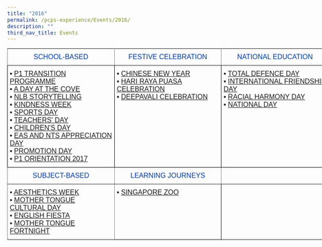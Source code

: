 ```yaml
---
title: "2016"
permalink: /pcps-experience/Events/2016/
description: ""
third_nav_title: Events
---
```

<style type="text/css">
.tg  {border-collapse:collapse;border-spacing:0;margin:0px auto;}
.tg td{border-color:black;border-style:solid;border-width:1px;font-family:Arial, sans-serif;font-size:14px;
  overflow:hidden;padding:10px 5px;word-break:normal;}
.tg th{border-color:black;border-style:solid;border-width:1px;font-family:Arial, sans-serif;font-size:14px;
  font-weight:normal;overflow:hidden;padding:10px 5px;word-break:normal;}
.tg .tg-u5w0{border-color:inherit;color:#00389B;font-size:16px;text-align:center;vertical-align:middle}
.tg .tg-cey4{border-color:inherit;font-size:16px;text-align:left;vertical-align:top}
.tg .tg-a2js{border-color:#000000;color:#000000;font-size:16px;text-align:left;vertical-align:top}
.tg .tg-x5q1{font-size:16px;text-align:left;vertical-align:top}
.tg .tg-1z5c{border-color:inherit;color:#00389b;font-size:16px;text-align:center;vertical-align:middle}
</style>
<table class="tg" style="undefined;table-layout: fixed; width: 748px">
<colgroup>
<col style="width: 249px">
<col style="width: 249px">
<col style="width: 250px">
</colgroup>
<tbody>
  <tr>
    <td class="tg-1z5c">SCHOOL-BASED</td>
    <td class="tg-1z5c">FESTIVE CELEBRATION</td>
    <td class="tg-1z5c">NATIONAL EDUCATION</td>
  </tr>
  <tr>
    <td class="tg-a2js"><span style="font-weight:400;font-style:normal">• </span><a href="/2016-events/School-Based/p1-transition-programme/" target="_blank" rel="noopener noreferrer">P1 TRANSITION PROGRAMME</a><br><span style="font-weight:400;font-style:normal">• </span><a href="/2016-events/School-Based/a-day-at-the-cove/" target="_blank" rel="noopener noreferrer"><span style="text-decoration:none">A DAY AT THE COVE</span></a><br><span style="font-weight:400;font-style:normal">• </span><a href="/2016-events/School-Based/nlb-storytelling/" target="_blank" rel="noopener noreferrer"><span style="text-decoration:none">NLB STORYTELLING</span></a><br><span style="font-weight:400;font-style:normal">• </span> <a href="/2016-events/School-Based/kindness-week/" target="_blank" rel="noopener noreferrer"><span style="text-decoration:none">KINDNESS WEEK</span></a><br><span style="font-weight:400;font-style:normal">• </span><a href="/2016-events/School-Based/sports-day/" target="_blank" rel="noopener noreferrer"><span style="text-decoration:none">SPORTS DAY</span></a><br><span style="font-weight:400;font-style:normal">• </span><a href="/2016-events/School-Based/teachers-day/" target="_blank" rel="noopener noreferrer"><span style="text-decoration:none">TEACHERS' DAY</span></a><br><span style="font-weight:400;font-style:normal">• </span><a href="/2016-events/School-Based/childrens-day/" target="_blank" rel="noopener noreferrer"><span style="text-decoration:none">CHILDREN'S DAY</span></a><br><span style="font-weight:400;font-style:normal">• </span><a href="/2016-events/School-Based/eas-nts-appreciation-day/" target="_blank" rel="noopener noreferrer"><span style="text-decoration:none">EAS AND NTS APPRECIATION DAY</span></a><br><span style="font-weight:400;font-style:normal">• </span><a href="/2016-events/School-Based/promotion-day/" target="_blank" rel="noopener noreferrer"><span style="text-decoration:none">PROMOTION DAY</span></a><br><span style="font-weight:400;font-style:normal">• </span><a href="/2016-events/School-Based/p1-ori-2017/" target="_blank" rel="noopener noreferrer"><span style="text-decoration:none">P1 ORIENTATION 2017</span></a></td>
    <td class="tg-a2js"><span style="font-weight:400;font-style:normal">• </span><a href="/2016-events/Festive-Celebration/cny/" target="_blank" rel="noopener noreferrer"><span style="text-decoration:none">CHINESE NEW YEAR</span></a><br><span style="font-weight:400;font-style:normal">• </span><a href="/2016-events/Festive-Celebration/hari-raya-puasa-celebration/" target="_blank" rel="noopener noreferrer"><span style="text-decoration:none">HARI RAYA PUASA CELEBRATION</span></a><br><span style="font-weight:400;font-style:normal">• </span><a href="/2016-events/Festive-Celebration/deepavali-celebration/" target="_blank" rel="noopener noreferrer"><span style="text-decoration:none">DEEPAVALI CELEBRATION</span></a><br><br></td>
    <td class="tg-a2js"><span style="font-weight:400;font-style:normal">• </span><a href="/2016-events/National-Education/total-defence-day/" target="_blank" rel="noopener noreferrer"><span style="text-decoration:none">TOTAL DEFENCE DAY</span></a><br><span style="font-weight:400;font-style:normal">• </span><a href="/2016-events/National-Education/international-friendship-day/" target="_blank" rel="noopener noreferrer"><span style="text-decoration:none">INTERNATIONAL FRIENDSHIP DAY</span></a><br><span style="font-weight:400;font-style:normal">• </span><a href="/2016-events/National-Education/racial-harmony-day/" target="_blank" rel="noopener noreferrer"><span style="text-decoration:none">RACIAL HARMONY DAY</span></a><br><span style="font-weight:400;font-style:normal">• </span><a href="/2016-events/National-Education/national-day/" target="_blank" rel="noopener noreferrer"><span style="text-decoration:none">NATIONAL DAY</span></a><br></td>
  </tr>
  <tr>
    <td class="tg-u5w0">SUBJECT-BASED</td>
    <td class="tg-u5w0">LEARNING JOURNEYS</td>
    <td class="tg-u5w0"></td>
  </tr>
  <tr>
    <td class="tg-cey4"><span style="font-weight:400;font-style:normal">• </span><a href="/2016-events/Subject-Based/aesthetics-week" target="_blank" rel="noopener noreferrer"><span style="text-decoration:none">AESTHETICS WEEK</span></a><br><span style="font-weight:400;font-style:normal">• </span><a href="/2016-events/Subject-Based/mother-tongue-cultural-day/" target="_blank" rel="noopener noreferrer"><span style="text-decoration:none">MOTHER TONGUE CULTURAL DAY</span></a><br><span style="font-weight:400;font-style:normal">• </span><a href="/2016-events/Subject-Based/english-fiesta" target="_blank" rel="noopener noreferrer"><span style="text-decoration:none">ENGLISH FIESTA</span></a><br><span style="font-weight:400;font-style:normal">• </span><a href="/2016-events/Subject-Based/mother-tongue-fortnight/" target="_blank" rel="noopener noreferrer"><span style="text-decoration:none">MOTHER TONGUE FORTNIGHT</span></a></td>
    <td class="tg-x5q1"><span style="font-style:normal;color:#000">•</span> <a href="/2016-events/Learning-Journeys/singapore-zoo/" target="_blank" rel="noopener noreferrer">SINGAPORE ZOO</a></td>
    <td class="tg-cey4"></td>
  </tr>
</tbody>
</table>